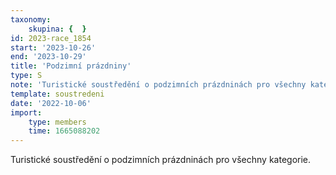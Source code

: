 ```yaml
---
taxonomy:
    skupina: {  }
id: 2023-race_1854
start: '2023-10-26'
end: '2023-10-29'
title: 'Podzimní prázdniny'
type: S
note: 'Turistické soustředění o podzimních prázdninách pro všechny kategorie.'
template: soustredeni
date: '2022-10-06'
import:
    type: members
    time: 1665088202
---
```


Turistické soustředění o podzimních prázdninách pro všechny kategorie.
